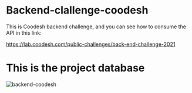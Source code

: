 # Backend-clallenge-coodesh

This is Coodesh backend challenge, and you can see how to consume the API in this link:

https://lab.coodesh.com/public-challenges/back-end-challenge-2021

# This is the project database

![backend-coodesh](https://user-images.githubusercontent.com/54272612/155946468-f68bd34d-b25d-4d6d-8816-97ad3aafb86d.PNG)
